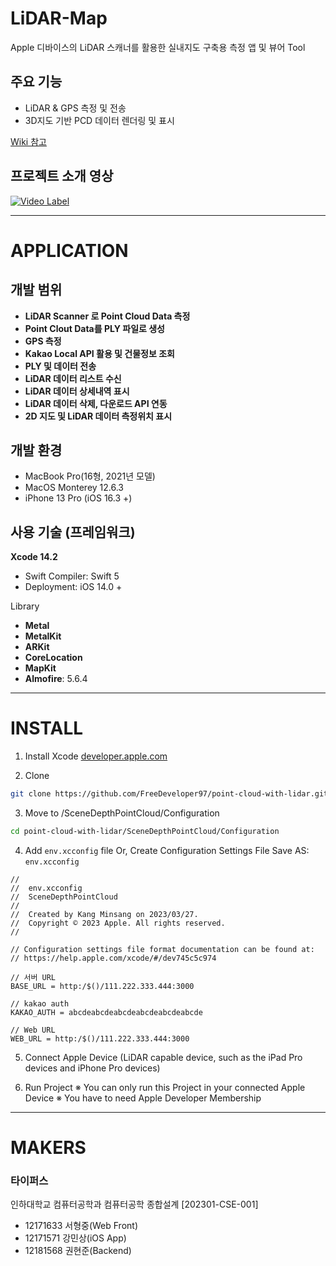 # LiDAR-Map
Apple 디바이스의 LiDAR 스캐너를 활용한 실내지도 구축용 측정 앱 및 뷰어 Tool
## 주요 기능
- LiDAR & GPS 측정 및 전송
- 3D지도 기반 PCD 데이터 렌더링 및 표시

[Wiki 참고](https://github.com/FreeDeveloper97/point-cloud-with-lidar/wiki)

## 프로젝트 소개 영상
[![Video Label](https://img.youtube.com/vi/O4DZUXq9sqQ/0.jpg)](https://youtu.be/O4DZUXq9sqQ)

---

# APPLICATION
## 개발 범위
- **LiDAR Scanner 로 Point Cloud Data 측정**
- **Point Clout Data를 PLY 파일로 생성**
- **GPS 측정**
- **Kakao Local API 활용 및 건물정보 조회**
- **PLY 및 데이터 전송**
- **LiDAR 데이터 리스트 수신**
- **LiDAR 데이터 상세내역 표시**
- **LiDAR 데이터 삭제, 다운로드 API 연동**
- **2D 지도 및 LiDAR 데이터 측정위치 표시**

## 개발 환경
- MacBook Pro(16형, 2021년 모델)
- MacOS Monterey 12.6.3
- iPhone 13 Pro (iOS 16.3 +)

## 사용 기술 (프레임워크)
**Xcode 14.2** 
- Swift Compiler: Swift 5
- Deployment: iOS 14.0 +
          

Library
- **Metal**
- **MetalKit**
- **ARKit**
- **CoreLocation**
- **MapKit**
- **Almofire**: 5.6.4

---

# INSTALL
1. Install Xcode
[developer.apple.com](https://developer.apple.com/download/all/?q=Xcode)

2. Clone
```bash
git clone https://github.com/FreeDeveloper97/point-cloud-with-lidar.git
```

3. Move to /SceneDepthPointCloud/Configuration
``` bash
cd point-cloud-with-lidar/SceneDepthPointCloud/Configuration
```

4. Add `env.xcconfig` file
Or, Create Configuration Settings File Save AS: `env.xcconfig`

```text
//
//  env.xcconfig
//  SceneDepthPointCloud
//
//  Created by Kang Minsang on 2023/03/27.
//  Copyright © 2023 Apple. All rights reserved.
//

// Configuration settings file format documentation can be found at:
// https://help.apple.com/xcode/#/dev745c5c974

// 서버 URL
BASE_URL = http:/$()/111.222.333.444:3000

// kakao auth
KAKAO_AUTH = abcdeabcdeabcdeabcdeabcdeabcde

// Web URL
WEB_URL = http:/$()/111.222.333.444:3000
```

5. Connect Apple Device (LiDAR capable device, such as the iPad Pro devices and iPhone Pro devices)

6. Run Project
※ You can only run this Project in your connected Apple Device
※ You have to need Apple Developer Membership

---

# MAKERS
### 타이퍼스
인하대학교 컴퓨터공학과 컴퓨터공학 종합설계 [202301-CSE-001]
- 12171633 서형중(Web Front)
- 12171571 강민상(iOS App)
- 12181568 권현준(Backend)
